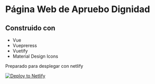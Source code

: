 # Página Web de Apruebo Dignidad

## Construido con
- Vue
- Vuepreress
- Vuetify
- Material Design Icons

Preparado para desplegar con netlify

<a href="https://app.netlify.com/start/deploy?repository=https://github.com/vags97/apruebo-dignidad&amp;stack=cms"><img src="https://www.netlify.com/img/deploy/button.svg" alt="Deploy to Netlify"></a>
